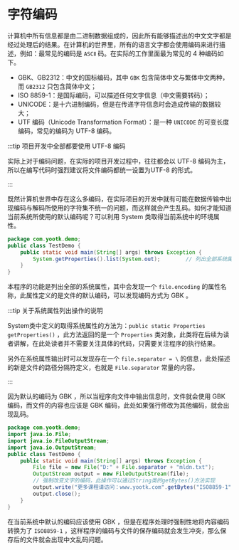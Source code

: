 # 字符编码

计算机中所有信息都是由二进制数据组成的，因此所有能够描述出的中文文字都是经过处理后的结果。在计算机的世界里，所有的语言文字都会使用编码来进行描述，例如：最常见的编码是 `ASCⅡ`
码。在实际的工作里面最为常见的 4 种编码如下。

- GBK、GB2312：中文的国标编码，其中 `GBK` 包含简体中文与繁体中文两种，而 `GB2312` 只包含简体中文；
- ISO 8859-1：是国际编码，可以描述任何文字信息（中文需要转码）；
- UNICODE：是十六进制编码，但是在传递字符信息时会造成传输的数据较大；
- UTF 编码（Unicode Transformation Format）：是一种 `UNICODE` 的可变长度编码，常见的编码为 UTF-8 编码。

:::tip 项目开发中全部都要使用 UTF-8 编码

实际上对于编码问题，在实际的项目开发过程中，往往都会以 UTF-8 编码为主，所以在编写代码时强烈建议将文件编码都统一设置为UTF-8
的形式。

:::

既然计算机世界中存在这么多编码，在实际项目的开发中就有可能在数据传输中出现编码与解码所使用的字符集不统一的问题，而这样就会产生乱码。如何才能知道当前系统所使用的默认编码呢？可以利用
System 类取得当前系统中的环境属性。

```java
package com.yootk.demo;
public class TestDemo {
    public static void main(String[] args) throws Exception {
        System.getProperties().list(System.out);		// 列出全部系统属性
    }
}
```

本程序的功能是列出全部的系统属性，其中会发现一个 `file.encoding` 的属性名称，此属性定义的是文件的默认编码，可以发现编码方式为
GBK 。

:::tip 关于系统属性列出操作的说明

System类中定义的取得系统属性的方法为：`public static Properties getProperties()` ，此方法返回的是一个 `Properties`
类对象，此类将在后续为读者讲解，在此处读者并不需要关注具体的代码，只需要关注程序的执行结果。

另外在系统属性输出时可以发现存在一个 `file.separator = \`
的信息，此处描述的新是文件的路径分隔符定义，也就是 `File.separator` 常量的内容。

:::

因为默认的编码为 GBK ，所以当程序向文件中输出信息时，文件就会使用 GBK 编码，而文件的内容也应该是 GBK
编码，此处如果强行修改为其他编码，就会出现乱码。

```java
package com.yootk.demo;
import java.io.File;
import java.io.FileOutputStream;
import java.io.OutputStream;
public class TestDemo {
    public static void main(String[] args) throws Exception {
        File file = new File("D:" + File.separator + "mldn.txt");
        OutputStream output = new FileOutputStream(file);
        // 强制改变文字的编码，此操作可以通过String类的getBytes()方法实现
        output.write("更多课程请访问：www.yootk.com".getBytes("ISO8859-1"));
        output.close();
    }
}
```

在当前系统中默认的编码应该使用 GBK ，但是在程序处理时强制性地将内容编码转换为了 `ISO8859-1`
，这样程序的编码与文件的保存编码就会发生冲突，那么保存后的文件就会出现中文乱码问题。
